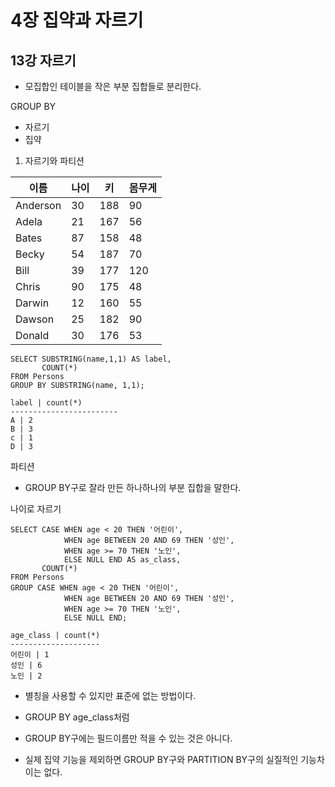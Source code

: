 # 4장 집약과 자르기
## 13강 자르기

- 모집합인 테이블을 작은 부분 집합들로 분리한다.

GROUP BY
- 자르기
- 집약

1. 자르기와 파티션

|이름|나이|키|몸무게|
|-|-|-|-|
|Anderson|30|188|90|
|Adela|21|167|56|
|Bates|87|158|48|
|Becky|54|187|70|
|Bill|39|177|120|
|Chris|90|175|48|
|Darwin|12|160|55|
|Dawson|25|182|90|
|Donald|30|176|53|



```mysql
SELECT SUBSTRING(name,1,1) AS label,
       COUNT(*)
FROM Persons
GROUP BY SUBSTRING(name, 1,1);
```

```
label | count(*)
------------------------
A | 2
B | 3
c | 1
D | 3
```


파티션
- GROUP BY구로 잘라 만든 하나하나의 부분 집합을 말한다.

나이로 자르기

```mysql
SELECT CASE WHEN age < 20 THEN '어린이',
            WHEN age BETWEEN 20 AND 69 THEN '성인',
            WHEN age >= 70 THEN '노인',
            ELSE NULL END AS as_class,
       COUNT(*)
FROM Persons
GROUP CASE WHEN age < 20 THEN '어린이',
            WHEN age BETWEEN 20 AND 69 THEN '성인',
            WHEN age >= 70 THEN '노인',
            ELSE NULL END;
```

```
age_class | count(*)
--------------------
어린이 | 1
성인 | 6
노인 | 2
```

- 별칭을 사용할 수 있지만 표준에 없는 방법이다.
- GROUP BY age_class처럼

- GROUP BY구에는 필드이름만 적을 수 있는 것은 아니다.

- 실제 집약 기능을 제외하면 GROUP BY구와 PARTITION BY구의 실질적인 기능차이는 없다.
